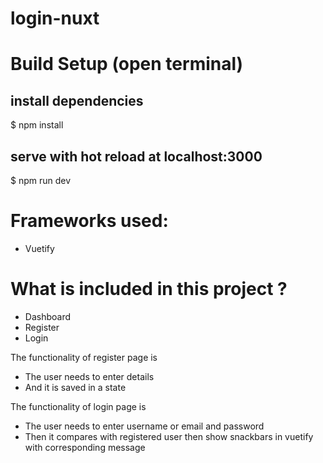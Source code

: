 # login-nuxt

# Build Setup (open terminal)

## install dependencies
$ npm install

## serve with hot reload at localhost:3000
$ npm run dev

# Frameworks used:
* Vuetify

# What is included in this project ?

* Dashboard
* Register
* Login

The functionality of register page is
* The user needs to enter details
* And it is saved in a state

The functionality of login page is
* The user needs to enter username or email and password
* Then it compares with registered user then show snackbars in vuetify with corresponding message


